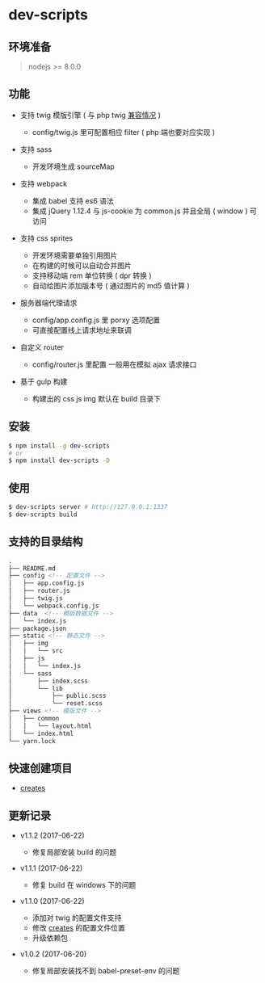 # dev-scripts

## 环境准备

> nodejs >= 8.0.0

## 功能

- 支持 twig 模版引擎 ( 与 php twig [兼容情况](https://github.com/twigjs/twig.js/wiki/Implementation-Notes) )
  - config/twig.js 里可配置相应 filter ( php 端也要对应实现 )
- 支持 sass
  - 开发环境生成 sourceMap
- 支持 webpack
  - 集成 babel 支持 es6 语法
  - 集成 jQuery 1.12.4 与 js-cookie 为 common.js 并且全局 ( window ) 可访问
- 支持 css sprites
  - 开发环境需要单独引用图片
  - 在构建的时候可以自动合并图片
  - 支持移动端 rem 单位转换 ( dpr 转换 )
  - 自动给图片添加版本号 ( 通过图片的 md5 值计算 )

- 服务器端代理请求
  - config/app.config.js 里 porxy 选项配置
  - 可直接配置线上请求地址来联调

- 自定义 router
  - config/router.js 里配置 一般用在模拟 ajax 请求接口

- 基于 gulp 构建
  - 构建出的 css js img 默认在  build 目录下

## 安装
```sh
$ npm install -g dev-scripts
# or
$ npm install dev-scripts -D
```

## 使用

```sh
$ dev-scripts server # http://127.0.0.1:1337
$ dev-scripts build
```

## 支持的目录结构

```html
.
├── README.md
├── config <!-- 配置文件 -->
│   ├── app.config.js
│   ├── router.js
│   ├── twig.js
│   └── webpack.config.js
├── data  <!-- 模版数据文件 -->
│   └── index.js
├── package.json
├── static <!-- 静态文件 -->
│   ├── img
│   │   └── src
│   ├── js
│   │   └── index.js
│   └── sass
│       ├── index.scss
│       └── lib
│           ├── public.scss
│           └── reset.scss
├── views <!-- 模版文件 -->
│   ├── common
│   │   └── layout.html
│   └── index.html
└── yarn.lock
```

## 快速创建项目
  - [creates](https://github.com/cjg125/creates)


## 更新记录

- v1.1.2 (2017-06-22)
  - 修复局部安装 build 的问题

- v1.1.1 (2017-06-22)
  - 修复 build 在 windows 下的问题

- v1.1.0 (2017-06-22)
  - 添加对 twig 的配置文件支持
  - 修改 [creates](https://github.com/cjg125/creates) 的配置文件位置
  - 升级依赖包

- v1.0.2 (2017-06-20)
  - 修复局部安装找不到 babel-preset-env 的问题